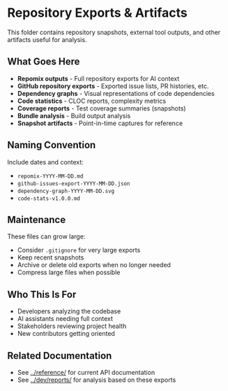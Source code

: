 # Repository Exports & Artifacts

This folder contains repository snapshots, external tool outputs, and other artifacts useful for analysis.

## What Goes Here

- **Repomix outputs** - Full repository exports for AI context
- **GitHub repository exports** - Exported issue lists, PR histories, etc.
- **Dependency graphs** - Visual representations of code dependencies
- **Code statistics** - CLOC reports, complexity metrics
- **Coverage reports** - Test coverage summaries (snapshots)
- **Bundle analysis** - Build output analysis
- **Snapshot artifacts** - Point-in-time captures for reference

## Naming Convention

Include dates and context:
- `repomix-YYYY-MM-DD.md`
- `github-issues-export-YYYY-MM-DD.json`
- `dependency-graph-YYYY-MM-DD.svg`
- `code-stats-v1.0.0.md`

## Maintenance

These files can grow large:
- Consider `.gitignore` for very large exports
- Keep recent snapshots
- Archive or delete old exports when no longer needed
- Compress large files when possible

## Who This Is For

- Developers analyzing the codebase
- AI assistants needing full context
- Stakeholders reviewing project health
- New contributors getting oriented

## Related Documentation

- See [../reference/](../reference/) for current API documentation
- See [../dev/reports/](../dev/reports/) for analysis based on these exports
